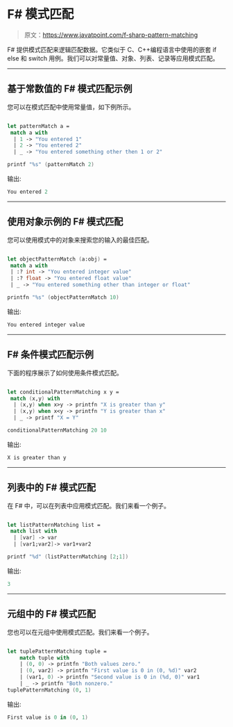 # F# 模式匹配

> 原文：<https://www.javatpoint.com/f-sharp-pattern-matching>

F# 提供模式匹配来逻辑匹配数据。它类似于 C、C++编程语言中使用的嵌套 if else 和 switch 用例。我们可以对常量值、对象、列表、记录等应用模式匹配。

* * *

## 基于常数值的 F# 模式匹配示例

您可以在模式匹配中使用常量值，如下例所示。

```fsharp

let patternMatch a = 
 match a with
  | 1 -> "You entered 1"
  | 2 -> "You entered 2"
  | _ -> "You entered something other then 1 or 2"

printf "%s" (patternMatch 2)

```

输出:

```fsharp
You entered 2

```

* * *

## 使用对象示例的 F# 模式匹配

您可以使用模式中的对象来搜索您的输入的最佳匹配。

```fsharp

let objectPatternMatch (a:obj) = 
 match a with 
 | :? int -> "You entered integer value"
 | :? float -> "You entered float value"
 | _ -> "You entered something other than integer or float"

printfn "%s" (objectPatternMatch 10)

```

输出:

```fsharp
You entered integer value

```

* * *

## F# 条件模式匹配示例

下面的程序展示了如何使用条件模式匹配。

```fsharp

let conditionalPatternMatching x y = 
 match (x,y) with
  | (x,y) when x>y -> printfn "X is greater than y"
  | (x,y) when x<y -> printfn "Y is greater than x"
  | _ -> printf "X = Y"

conditionalPatternMatching 20 10

```

输出:

```fsharp
X is greater than y

```

* * *

## 列表中的 F# 模式匹配

在 F# 中，可以在列表中应用模式匹配。我们来看一个例子。

```fsharp

let listPatternMatching list = 
 match list with
  | [var] -> var
  | [var1;var2]-> var1+var2

printf "%d" (listPatternMatching [2;1])

```

输出:

```fsharp
3

```

* * *

## 元组中的 F# 模式匹配

您也可以在元组中使用模式匹配。我们来看一个例子。

```fsharp

let tuplePatternMatching tuple =
    match tuple with
    | (0, 0) -> printfn "Both values zero."
    | (0, var2) -> printfn "First value is 0 in (0, %d)" var2
    | (var1, 0) -> printfn "Second value is 0 in (%d, 0)" var1
    | _ -> printfn "Both nonzero."
tuplePatternMatching (0, 1)

```

输出:

```fsharp
First value is 0 in (0, 1)

```